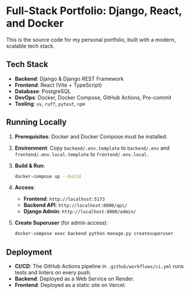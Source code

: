 # Full-Stack Portfolio: Django, React, and Docker

This is the source code for my personal portfolio, built with a modern, scalable tech stack.

## Tech Stack

-   **Backend**: Django & Django REST Framework
-   **Frontend**: React (Vite + TypeScript)
-   **Database**: PostgreSQL
-   **DevOps**: Docker, Docker Compose, GitHub Actions, Pre-commit
-   **Tooling**: `uv`, `ruff`, `pytest`, `npm`

## Running Locally

1.  **Prerequisites**: Docker and Docker Compose must be installed.
2.  **Environment**: Copy `backend/.env.template` to `backend/.env` and `frontend/.env.local.template` to `frontend/.env.local`.
3.  **Build & Run**:
    ```bash
    docker-compose up --build
    ```
4.  **Access**:
    -   **Frontend**: `http://localhost:5173`
    -   **Backend API**: `http://localhost:8000/api/`
    -   **Django Admin**: `http://localhost:8000/admin/`

5.  **Create Superuser** (for admin access):
    ```bash
    docker-compose exec backend python manage.py createsuperuser
    ```

## Deployment

-   **CI/CD**: The GitHub Actions pipeline in `.github/workflows/ci.yml` runs tests and linters on every push.
-   **Backend**: Deployed as a Web Service on Render.
-   **Frontend**: Deployed as a static site on Vercel.

